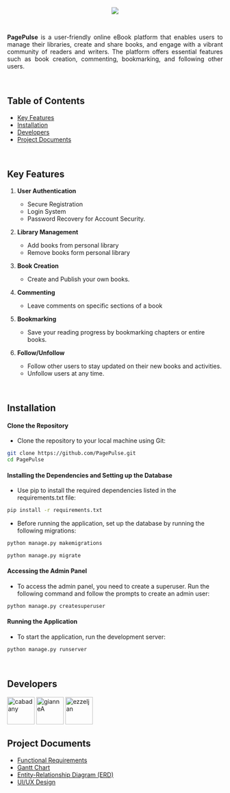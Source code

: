 <br>

<p align="center">
    <img src="https://i.imgur.com/owsuq6w.png"></img>
</p>

<br>

<p align="justify">
<strong>PagePulse</strong> is a user-friendly online eBook platform that enables users to manage their libraries, create and share books, and engage with a vibrant community of readers and writers. The platform offers essential features such as book creation, commenting, bookmarking, and following other users.
</p>

<br>

## Table of Contents

- [Key Features](#key-features)
- [Installation](#installation)
- [Developers](#developers)
- [Project Documents](#project-documents)

<br>

## Key Features

1. **User Authentication**  
   - Secure Registration
   - Login System
   - Password Recovery for Account Security.

2. **Library Management**  
   - Add books from personal library
   - Remove books form personal library

3. **Book Creation**  
   - Create and Publish your own books.

4. **Commenting**  
   - Leave comments on specific sections of a book

5. **Bookmarking**  
   - Save your reading progress by bookmarking chapters or entire books.

6. **Follow/Unfollow**  
   - Follow other users to stay updated on their new books and activities.
   - Unfollow users at any time.

<br>

## Installation

#### Clone the Repository

- Clone the repository to your local machine using Git:

```bash
git clone https://github.com/PagePulse.git
cd PagePulse
```

#### Installing the Dependencies and Setting up the Database

- Use pip to install the required dependencies listed in the requirements.txt file:

```bash
pip install -r requirements.txt
```

- Before running the application, set up the database by running the following migrations:

```bash
python manage.py makemigrations

python manage.py migrate
```

#### Accessing the Admin Panel

- To access the admin panel, you need to create a superuser. Run the following command and follow the prompts to create an admin user:
```bash
python manage.py createsuperuser
```

#### Running the Application

- To start the application, run the development server:
```bash
python manage.py runserver
```

<br>

## Developers

  <a href="#developers">
    <a href="https://github.com/cabadany"><img width="64" title="Cabana, Danisse" src="https://avatars.githubusercontent.com/u/170840848" alt="cabadany" /></a>
    <a href="https://github.com/gianneA"><img width="64" title="Garcia, Gianne Andrea" src="https://avatars.githubusercontent.com/u/182353906" alt="gianneA" /></a>
    <a href="https://github.com/ezzeljan"><img width="64" title="Francisco, Ezzel Jan" src="https://avatars.githubusercontent.com/u/168334933" alt="ezzeljan" /></a>
  </a>


<br>

## Project Documents

- [Functional Requirements](https://docs.google.com/document/d/1kCOF8eaMmoPbc_Flg5Wyz1586ZgGdN8v/edit?usp=drive_link&ouid=106838395546630797936&rtpof=true&sd=true)
- [Gantt Chart](https://cebuinstituteoftechnology-my.sharepoint.com/:x:/r/personal/danisse_cabana_cit_edu/_layouts/15/Doc.aspx?sourcedoc=%7B24263AC0-B7D5-42D5-BA7F-000ED30C46B8%7D&file=Gantt%20Chart.xlsx&fromShare=true&action=default&mobileredirect=true)
- [Entity-Relationship Diagram (ERD)](https://lucid.app/lucidchart/9a68a5e4-805f-4e29-aa13-aa46d94d94ab/edit?viewport_loc=-383%2C-595%2C2994%2C1477%2C0_0&invitationId=inv_e5f0e3f7-03e3-4882-8cbc-7e4e31f5d868)
- [UI/UX Design](https://www.figma.com/design/YhCYsIirxaR18FPDfc6e0b/eBook-System-UI%2FUX?node-id=0-1&t=dYsUffctSePePzPq-1)
